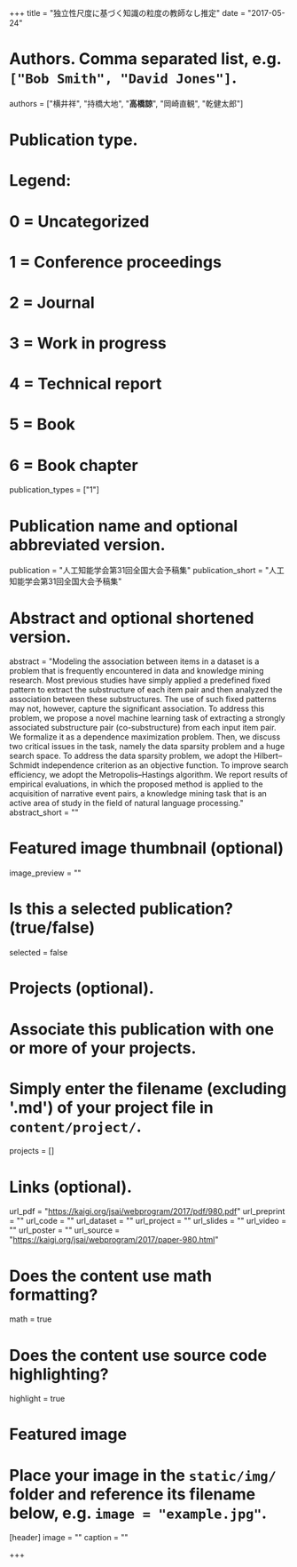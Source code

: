+++
title = "独立性尺度に基づく知識の粒度の教師なし推定"
date = "2017-05-24"

# Authors. Comma separated list, e.g. `["Bob Smith", "David Jones"]`.
authors = ["横井祥", "持橋大地", "**高橋諒**", "岡崎直観", "乾健太郎"]

# Publication type.
# Legend:
# 0 = Uncategorized
# 1 = Conference proceedings
# 2 = Journal
# 3 = Work in progress
# 4 = Technical report
# 5 = Book
# 6 = Book chapter
publication_types = ["1"]

# Publication name and optional abbreviated version.
publication = "人工知能学会第31回全国大会予稿集"
publication_short = "人工知能学会第31回全国大会予稿集"

# Abstract and optional shortened version.
abstract = "Modeling the association between items in a dataset is a problem that is frequently encountered in data and knowledge mining research. Most previous studies have simply applied a predefined fixed pattern to extract the substructure of each item pair and then analyzed the association between these substructures. The use of such fixed patterns may not, however, capture the significant association. To address this problem, we propose a novel machine learning task of extracting a strongly associated substructure pair (co-substructure) from each input item pair. We formalize it as a dependence maximization problem. Then, we discuss two critical issues in the task, namely the data sparsity problem and a huge search space. To address the data sparsity problem, we adopt the Hilbert–Schmidt independence criterion as an objective function. To improve search efficiency, we adopt the Metropolis–Hastings algorithm. We report results of empirical evaluations, in which the proposed method is applied to the acquisition of narrative event pairs, a knowledge mining task that is an active area of study in the field of natural language processing."
abstract_short = ""

# Featured image thumbnail (optional)
image_preview = ""

# Is this a selected publication? (true/false)
selected = false

# Projects (optional).
#   Associate this publication with one or more of your projects.
#   Simply enter the filename (excluding '.md') of your project file in `content/project/`.
projects = []

# Links (optional).
url_pdf = "https://kaigi.org/jsai/webprogram/2017/pdf/980.pdf"
url_preprint = ""
url_code = ""
url_dataset = ""
url_project = ""
url_slides = ""
url_video = ""
url_poster = ""
url_source = "https://kaigi.org/jsai/webprogram/2017/paper-980.html"

# Does the content use math formatting?
math = true

# Does the content use source code highlighting?
highlight = true

# Featured image
# Place your image in the `static/img/` folder and reference its filename below, e.g. `image = "example.jpg"`.
[header]
image = ""
caption = ""

+++
